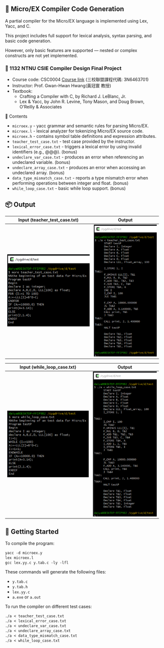 ## 📝 Micro/EX Compiler Code Generation
A partial compiler for the Micro/EX language is implemented using Lex, Yacc, and C.

This project includes full support for lexical analysis, syntax parsing, and basic code generation.

However, only basic features are supported — nested or complex constructs are not yet implemented.

### 🔗 1132 NTNU CSIE Compiler Design Final Project

- Course code: CSC0004 [Course link](https://web.ntnu.edu.tw/~ghhwang/course.html) (三校聯盟課程代碼: 3N6463701)
- Instructor: Prof. Gwan-Hwan Hwang(黃冠寰 教授)
- Textbook:
  - Crafting a Compiler with C, by Richard J. LeBlanc, Jr.
  - Lex & Yacc, by John R. Levine, Tony Mason, and Doug Brown, O’Reilly & Associates

📁 Contents
- `microex.y` - yacc grammar and semantic rules for parsing Micro/EX.
- `microex.l` - lexical analyzer for tokenizing Micro/EX source code.
- `microex.h` - contains symbol table definitions and expression attributes.
- `teacher_test_case.txt` - test case provided by the instructor.
- `lexical_error_case.txt` - triggers a lexical error by using invalid identifiers (e.g., @@@). (bonus)
- `undeclare_var_case.txt` - produces an error when referencing an undeclared variable. (bonus)
- `undeclare_array_case.txt` - produces an error when accessing an undeclared array. (bonus)
- `data_type_mismatch_case.txt` - reports a type mismatch error when performing operations between integer and float. (bonus)
- `while_loop_case.txt` - basic while loop support. (bonus)

## 📦 Output
| Input (teacher_test_case.txt) | Output |
|-------------|-----------------|
| ![Input1](image/1.PNG) | ![Output1](image/2.PNG) |

| Input (while_loop_case.txt) | Output |
|-------------|-----------------|
| ![Input2](image/3.PNG) | ![Output2](image/4.PNG) |

## 🚀 Getting Started
To compile the program:
```
yacc -d microex.y
lex microex.l
gcc lex.yy.c y.tab.c -ly -lfl
```
These commands will generate the following files:
- `y.tab.c`
- `y.tab.h`
- `lex.yy.c`
- `a.exe` or `a.out`

To run the compiler on different test cases:
```
./a < teacher_test_case.txt
./a < lexical_error_case.txt
./a < undeclare_var_case.txt
./a < undeclare_array_case.txt
./a < data_type_mismatch_case.txt
./a < while_loop_case.txt
```
